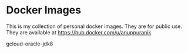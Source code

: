 # Docker Images

This is my collection of personal docker images. They are for public use.
They are available at https://hub.docker.com/u/anuppuranik

gcloud-oracle-jdk8
